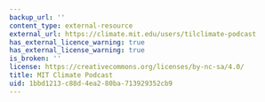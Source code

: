 ```yaml
---
backup_url: ''
content_type: external-resource
external_url: https://climate.mit.edu/users/tilclimate-podcast
has_external_licence_warning: true
has_external_license_warning: true
is_broken: ''
license: https://creativecommons.org/licenses/by-nc-sa/4.0/
title: MIT Climate Podcast
uid: 1bbd1213-c88d-4ea2-80ba-713929352cb9
---
```

